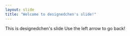 ```yaml
---
layout: slide
title: "Welcome to designedchen's slide!"
---
```

This is designedchen's slide
Use the left arrow to go back!
